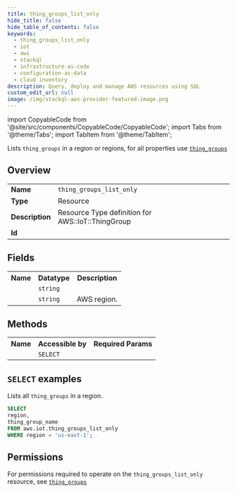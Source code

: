 ```yaml
---
title: thing_groups_list_only
hide_title: false
hide_table_of_contents: false
keywords:
  - thing_groups_list_only
  - iot
  - aws
  - stackql
  - infrastructure-as-code
  - configuration-as-data
  - cloud inventory
description: Query, deploy and manage AWS resources using SQL
custom_edit_url: null
image: /img/stackql-aws-provider-featured-image.png
---
```


import CopyableCode from '@site/src/components/CopyableCode/CopyableCode';
import Tabs from '@theme/Tabs';
import TabItem from '@theme/TabItem';

Lists <code>thing_groups</code> in a region or regions, for all properties use <a href="/services/serviceName/thing_groups/"><code>thing_groups</code></a>

## Overview
<table>
<tbody>
<tr><td><b>Name</b></td><td><code>thing_groups_list_only</code></td></tr>
<tr><td><b>Type</b></td><td>Resource</td></tr>
<tr><td><b>Description</b></td><td>Resource Type definition for AWS::IoT::ThingGroup</td></tr>
<tr><td><b>Id</b></td><td><CopyableCode code="aws.iot.thing_groups_list_only" /></td></tr>
</tbody>
</table>

## Fields
<table>
<tbody>
<tr><th>Name</th><th>Datatype</th><th>Description</th></tr><tr><td><CopyableCode code="thing_group_name" /></td><td><code>string</code></td><td></td></tr>
<tr><td><CopyableCode code="region" /></td><td><code>string</code></td><td>AWS region.</td></tr>
</tbody>
</table>

## Methods

<table>
<tbody>
  <tr>
    <th>Name</th>
    <th>Accessible by</th>
    <th>Required Params</th>
  </tr>
  <tr>
    <td><CopyableCode code="list_resources" /></td>
    <td><code>SELECT</code></td>
    <td><CopyableCode code="region" /></td>
  </tr>
</tbody>
</table>

## `SELECT` examples
Lists all <code>thing_groups</code> in a region.
```sql
SELECT
region,
thing_group_name
FROM aws.iot.thing_groups_list_only
WHERE region = 'us-east-1';
```


## Permissions

For permissions required to operate on the <code>thing_groups_list_only</code> resource, see <a href="/services/iot/thing_groups/#permissions"><code>thing_groups</code></a>

